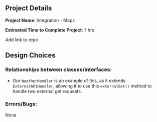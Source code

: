 

## **Project Details**

**Project Name**: Integration - Maps

**Estimated Time to Complete Project**: ? hrs

Add link to repo

## **Design Choices**
### Relationships between classes/interfaces:

  - Our ```WeatherHandler``` is an example of this, as it extends ```ExternalAPIHandler```, allowing it to use this ```externalGet()``` method to handle two external get requests.

### Errors/Bugs: 
None